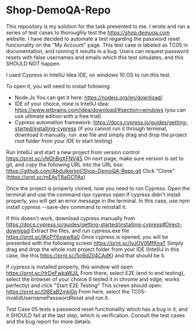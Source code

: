 # Shop-DemoQA-Repo
This repository is my solution for the task presented to me. I wrote and ran a series of test cases to thoroughly test the https://shop.demoqa.com website. 
I have decided to automate a test regarding the password reset funcionality on the "My Account" page. This test case is labeled as TC05 in documentation, and running it results in a bug. Users can request password resets with false usernames and emails which this test simulates, and this SHOULD NOT happen.

I used Cypress in IntelliJ Idea IDE, on windows 10 OS to run this test.

To open it, you will need to install following:
  - Node.Js You can get it here: https://nodejs.org/en/download/ 
  - IDE of your choice, mine is IntelliJ idea: https://www.jetbrains.com/idea/download/#section=windows (you can use ultimate edition with a free trial)
  - Cypress automation framework: https://docs.cypress.io/guides/getting-started/installing-cypress (if you cannot run it through terminal, 
    download it manually, run .exe file and simply drag and drop the project root folder from your IDE to start testing)

Run IntelliJ and start a new project from version control https://prnt.sc/vNGhBgXFNV4S
On next page, make sure version is set to git, and copy the following URL into the URL box: https://github.com/AbdulkerimI/Shop-DemoQA-Repo.git 
Click "Clone" (https://prnt.sc/mEAvT8aGCPAx)

Once the project is properly cloned, now you need to run Cypress. Open the terminal and use the command npx cypress open 
If cypress didn't install properly, you will get an error message in the terminal. In this case, use npm install cypress --save-dev command to reinstall it.

If this doesn't work, download cypress manually from https://docs.cypress.io/guides/getting-started/installing-cypress#Direct-download 
Extract the files, and run cypress.exe file https://prnt.sc/lKcPY6xww8a0 Once cypress is opened, you will be presented with the following screen https://prnt.sc/IyJOV0MfKnaT
Simply drag and drop the whole root project folder from your IDE (IntelliJ in this case, like this https://prnt.sc/5oBdZIj4CAdK) and that should be it.

If cypress is installed properly, this window will open https://prnt.sc/HrDeFwkaWJiL
From there, select E2E (end to end testing), select the browser of your choice (I tested it in chrome and edge, works perfectly) and click "Start E2E Testing"
This screen should open: https://prnt.sc/0I8EaB2mkl0p From here, select the TC05-invalidUsernamePasswordReset and run it. 

Test Case 05 tests a password reset functionality which has a bug in it, and it SHOULD fail at the last step, which is verification. Consult the test cases and the bug report for more details. 



